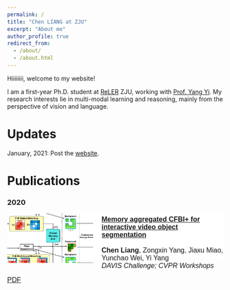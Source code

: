 ```yaml
---
permalink: /
title: "Chen LIANG at ZJU"
excerpt: "About me"
author_profile: true
redirect_from: 
  - /about/
  - /about.html
---
```


Hiiiiiiii, welcome to my website!

I am a first-year Ph.D. student at [ReLER](https://reler.net/) ZJU, working with [Prof. Yang Yi](https://profiles.uts.edu.au/Yi.Yang). My research interests lie in multi-modal learning and reasoning, mainly from the perspective of vision and language.

Updates
======
January, 2021: Post the [website](https://leonnnop.github.io/).

Publications
======
<h3>2020</h3>
<div class="publication">
    <img src="/images/memory+.png" class="publogo" width="200px">
    <p> 
        <strong>
        <a href="https://davischallenge.org/challenge2020/papers/DAVIS-Interactive-Challenge-3rd-Team.pdf" class="first">Memory aggregated CFBI+ for interactive video object segmentation</a>
        </strong>
        <br>
        <br>
        <b>Chen Liang</b>, Zongxin Yang, Jiaxu Miao, Yunchao Wei, Yi Yang
        <br>
        <em>DAVIS Challenge; CVPR Workshops</em>
        <br>
        <span class="links">
            <a href="https://davischallenge.org/challenge2020/papers/DAVIS-Interactive-Challenge-3rd-Team.pdff" class="first">PDF</a>
        </span>
    </p>
</div>


<style>
div {
  display: block;
}
.publication {
  padding: 0;
  font-family: Arial;
  font-size: 16px;
  background-color: #fff;
}
.publication {
  clear: left;
  padding-bottom: 0px;
}
.publication p {
  height: 100px;
  padding-top: 5px;
}
.publogo {
  margin-right: 20px;
  float: left;
  border: 0;
}
.publication .links {
  position: relative;
  top: 15px;
}
</style>